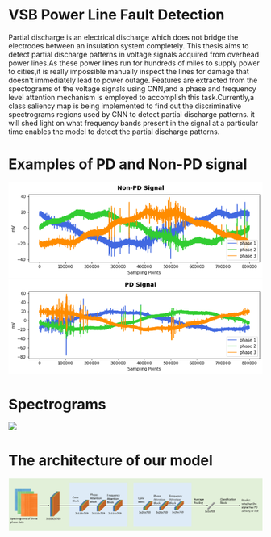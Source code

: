 # VSB Power Line Fault Detection
Partial discharge is an electrical discharge which does not bridge the electrodes between an insulation system completely. This thesis aims to detect partial discharge patterns in voltage signals acquired from overhead power lines.As these power lines run for hundreds of miles to supply power to cities,it is really impossible manually inspect the lines for damage that doesn't immediately lead to power outage. Features are extracted from the spectograms of the voltage signals using CNN,and a phase and frequency level attention mechanism is employed to accomplish this task.Currently,a class saliency map is being implemented to find out the discriminative spectrograms regions used by CNN to detect partial discharge patterns. it will shed light on what frequency bands present in the signal at a particular time enables the model to detect the partial discharge patterns.
# Examples of PD and Non-PD signal
![](Images/3.png)
![](Images/4.png)
# Spectrograms 
![](Images/blocks.png=250x250)
# The architecture of our model 
![](Images/5.png)


